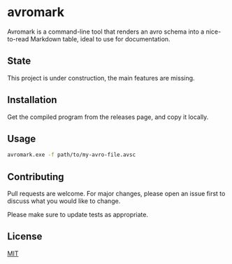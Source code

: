 # avromark

Avromark is a command-line tool that renders an avro schema into a nice-to-read Markdown table, ideal to use for documentation.

## State
This project is under construction, the main features are missing.

## Installation

Get the compiled program from the releases page, and copy it locally.

## Usage

```bash
avromark.exe -f path/to/my-avro-file.avsc
```

## Contributing

Pull requests are welcome. For major changes, please open an issue first
to discuss what you would like to change.

Please make sure to update tests as appropriate.

## License

[MIT](https://choosealicense.com/licenses/mit/)